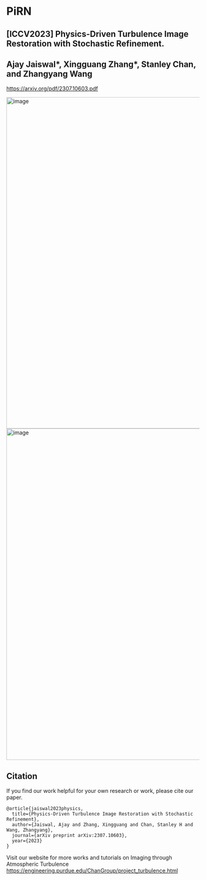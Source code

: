 # PiRN
## [ICCV2023] Physics-Driven Turbulence Image Restoration with Stochastic Refinement. 
## Ajay Jaiswal*, Xingguang Zhang*, Stanley Chan, and Zhangyang Wang 
https://arxiv.org/pdf/2307.10603.pdf 

<img width="864" alt="image" src="https://github.com/VITA-Group/PiRN/assets/6660499/f9daaf5a-b0d2-426e-bee3-ede87cf89047">

<img width="864" alt="image" src="https://github.com/VITA-Group/PiRN/assets/6660499/54c09a4a-9ac0-4df9-b04f-c1f53d4e5133">

## Citation

If you find our work helpful for your own research or work, please cite our paper.
```
@article{jaiswal2023physics,
  title={Physics-Driven Turbulence Image Restoration with Stochastic Refinement},
  author={Jaiswal, Ajay and Zhang, Xingguang and Chan, Stanley H and Wang, Zhangyang},
  journal={arXiv preprint arXiv:2307.10603},
  year={2023}
}
```
Visit our website for more works and tutorials on Imaging through Atmospheric Turbulence
https://engineering.purdue.edu/ChanGroup/project_turbulence.html
